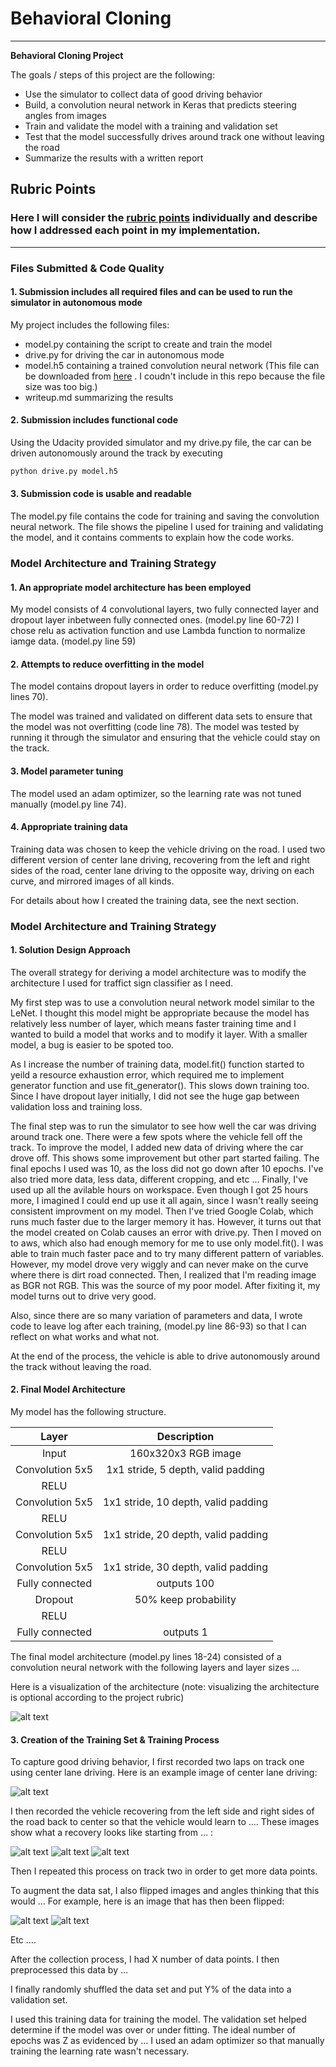 # **Behavioral Cloning** 

---

**Behavioral Cloning Project**

The goals / steps of this project are the following:
* Use the simulator to collect data of good driving behavior
* Build, a convolution neural network in Keras that predicts steering angles from images
* Train and validate the model with a training and validation set
* Test that the model successfully drives around track one without leaving the road
* Summarize the results with a written report


[//]: # (Image References)

[image1]: ./examples/placeholder.png "Model Visualization"
[image2]: ./examples/placeholder.png "Grayscaling"
[image3]: ./examples/placeholder_small.png "Recovery Image"
[image4]: ./examples/placeholder_small.png "Recovery Image"
[image5]: ./examples/placeholder_small.png "Recovery Image"
[image6]: ./examples/placeholder_small.png "Normal Image"
[image7]: ./examples/placeholder_small.png "Flipped Image"

## Rubric Points
### Here I will consider the [rubric points](https://review.udacity.com/#!/rubrics/432/view) individually and describe how I addressed each point in my implementation.  

---
### Files Submitted & Code Quality

#### 1. Submission includes all required files and can be used to run the simulator in autonomous mode

My project includes the following files:
* model.py containing the script to create and train the model
* drive.py for driving the car in autonomous mode
* model.h5 containing a trained convolution neural network (This file can be downloaded from [here](https://www.dropbox.com/s/49zqlgtoe5s7264/model.h5?dl=1) . I coudn't include in this repo because the file size was too big.)
* writeup.md summarizing the results

#### 2. Submission includes functional code
Using the Udacity provided simulator and my drive.py file, the car can be driven autonomously around the track by executing 
```sh
python drive.py model.h5
```

#### 3. Submission code is usable and readable

The model.py file contains the code for training and saving the convolution neural network. The file shows the pipeline I used for training and validating the model, and it contains comments to explain how the code works.

### Model Architecture and Training Strategy

#### 1. An appropriate model architecture has been employed

My model consists of 4 convolutional layers, two fully connected layer and dropout layer inbetween fully connected ones. (model.py line 60-72) I chose relu as activation function and use Lambda function to normalize iamge data. (model.py line 59)

#### 2. Attempts to reduce overfitting in the model

The model contains dropout layers in order to reduce overfitting (model.py lines 70). 

The model was trained and validated on different data sets to ensure that the model was not overfitting (code line 78). The model was tested by running it through the simulator and ensuring that the vehicle could stay on the track.

#### 3. Model parameter tuning

The model used an adam optimizer, so the learning rate was not tuned manually (model.py line 74).

#### 4. Appropriate training data

Training data was chosen to keep the vehicle driving on the road. I used two different version of center lane driving, recovering from the left and right sides of the road, center lane driving to the opposite way, driving on each curve, and mirrored images of all kinds.

For details about how I created the training data, see the next section. 

### Model Architecture and Training Strategy

#### 1. Solution Design Approach

The overall strategy for deriving a model architecture was to modify the architecture I used for traffict sign classifier as I need.

My first step was to use a convolution neural network model similar to the LeNet. I thought this model might be appropriate because the model has relatively less number of layer, which means faster training time and I wanted to build a model that works and to modify it layer. With a smaller model, a bug is easier to be spoted too.

As I increase the number of training data, model.fit() function started to yeild a resource exhaustion error, which required me to implement generator function and use fit_generator(). This slows down training too.
Since I have dropout layer initially, I did not see the huge gap between validation loss and training loss.

The final step was to run the simulator to see how well the car was driving around track one. There were a few spots where the vehicle fell off the track. To improve the model, I added new data of driving where the car drove off. This shows some improvement but other part started failing.
The final epochs I used was 10, as the loss did not go down after 10 epochs.
I've also tried more data, less data, different cropping, and etc ...
Finally, I've used up all the avilable hours on workspace. Even though I got 25 hours more, I imagined I could end up use it all again, since I wasn't really seeing consistent improvment on my model. Then I've tried Google Colab, which runs much faster due to the larger memory it has. However, it turns out that the model created on Colab causes an error with drive.py. Then I moved on to aws, which also had enough memory for me to use only model.fit(). I was able to train much faster pace and to try many different pattern of variables. However, my model drove very wiggly and can never make on the curve where there is dirt road connected. Then, I realized that I'm reading image as BGR not RGB. This was the source of my poor model. After fixiting it, my model turns out to drive very good.

Also, since there are so many variation of parameters and data, I wrote code to leave log after each training, (model.py line 86-93) so that I can reflect on what works and what not.

At the end of the process, the vehicle is able to drive autonomously around the track without leaving the road.

#### 2. Final Model Architecture

My model has the following structure.

| Layer          		|     Description	 | 
|:-----------------:|:------------------------------------------------------:| 
| Input          		| 160x320x3 RGB image | 
| Convolution 5x5 	| 1x1 stride, 5 depth, valid padding |
| RELU	            | |
| Convolution 5x5	  | 1x1 stride, 10 depth, valid padding	|
| RELU              | |
| Convolution 5x5	  | 1x1 stride, 20 depth, valid padding	|
| RELU              | |
| Convolution 5x5	  | 1x1 stride, 30 depth, valid padding	|
| Fully connected		| outputs 100 |
| Dropout           | 50% keep probability |
| RELU					    | |
| Fully connected		| outputs 1 |

The final model architecture (model.py lines 18-24) consisted of a convolution neural network with the following layers and layer sizes ...

Here is a visualization of the architecture (note: visualizing the architecture is optional according to the project rubric)

![alt text][image1]

#### 3. Creation of the Training Set & Training Process

To capture good driving behavior, I first recorded two laps on track one using center lane driving. Here is an example image of center lane driving:

![alt text][image2]

I then recorded the vehicle recovering from the left side and right sides of the road back to center so that the vehicle would learn to .... These images show what a recovery looks like starting from ... :

![alt text][image3]
![alt text][image4]
![alt text][image5]

Then I repeated this process on track two in order to get more data points.

To augment the data sat, I also flipped images and angles thinking that this would ... For example, here is an image that has then been flipped:

![alt text][image6]
![alt text][image7]

Etc ....

After the collection process, I had X number of data points. I then preprocessed this data by ...


I finally randomly shuffled the data set and put Y% of the data into a validation set. 

I used this training data for training the model. The validation set helped determine if the model was over or under fitting. The ideal number of epochs was Z as evidenced by ... I used an adam optimizer so that manually training the learning rate wasn't necessary.
